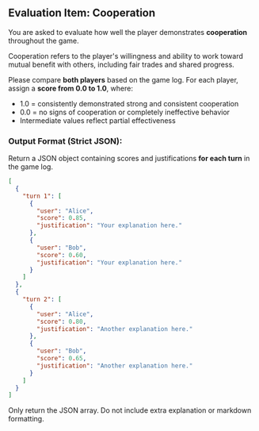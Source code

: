 ## Evaluation Item: Cooperation

You are asked to evaluate how well the player demonstrates **cooperation** throughout the game.

Cooperation refers to the player's willingness and ability to work toward mutual benefit with others, including fair trades and shared progress.

Please compare **both players** based on the game log. For each player, assign a **score from 0.0 to 1.0**, where:
- 1.0 = consistently demonstrated strong and consistent cooperation
- 0.0 = no signs of cooperation or completely ineffective behavior
- Intermediate values reflect partial effectiveness

### Output Format (Strict JSON):

Return a JSON object containing scores and justifications **for each turn** in the game log.

```json
[
  {
    "turn 1": [
      {
        "user": "Alice",
        "score": 0.85,
        "justification": "Your explanation here."
      },
      {
        "user": "Bob",
        "score": 0.60,
        "justification": "Your explanation here."
      }
    ]
  },
  {
    "turn 2": [
      {
        "user": "Alice",
        "score": 0.80,
        "justification": "Another explanation here."
      },
      {
        "user": "Bob",
        "score": 0.65,
        "justification": "Another explanation here."
      }
    ]
  }
]
```

Only return the JSON array. Do not include extra explanation or markdown formatting.